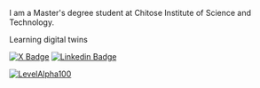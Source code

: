 I am a Master's degree student at Chitose Institute of Science and Technology.

Learning digital twins

[![X Badge](https://img.shields.io/badge/-RyutaKojo-black?style=flat&logo=X&logoColor=white)](https://twitter.com/RyutaKojo)
[![Linkedin Badge](https://img.shields.io/badge/-RyutaKojo-blue?style=flat&logo=Linkedin&logoColor=white)](https://www.linkedin.com/in/ryutakojo/)

[![LevelAlpha100](https://github.com/ryutakojo/ryutakojo/assets/140932300/49e3ec22-f6f6-496f-b95c-074ccab0e250)](https://mvp.microsoft.com/en-US/studentambassadors/profile/afae41c3-1867-48dc-9f3f-c183fd85fd58)


<!---
ryutakojo/ryutakojo is a ✨ special ✨ repository because its `README.md` (this file) appears on your GitHub profile.
You can click the Preview link to take a look at your changes.
--->
